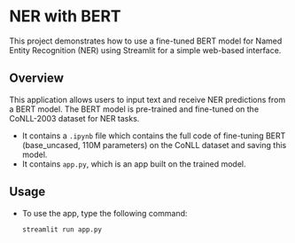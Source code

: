 # NER with BERT

This project demonstrates how to use a fine-tuned BERT model for Named Entity Recognition (NER) using Streamlit for a simple web-based interface.

## Overview

This application allows users to input text and receive NER predictions from a BERT model. The BERT model is pre-trained and fine-tuned on the CoNLL-2003 dataset for NER tasks.

- It contains a `.ipynb` file which contains the full code of fine-tuning BERT (base_uncased, 110M parameters) on the CoNLL dataset and saving this model.
- It contains `app.py`, which is an app built on the trained model.

## Usage

- To use the app, type the following command:

  ```bash
  streamlit run app.py
